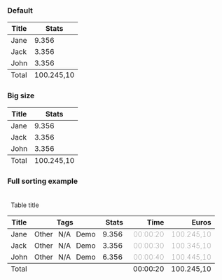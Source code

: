 ### Default

<scale-table>
  <table>
    <thead>
    <tr>
      <th>Title</th>
      <th>Stats</th>
    </tr>
    </thead>
    <tbody>
    <tr>
      <td>Jane</td>
      <td>9.356</td>
    </tr>
    <tr>
      <td>Jack</td>
      <td>3.356</td>
    </tr>
    <tr>
      <td>John</td>
      <td>3.356</td>
    </tr>
    </tbody>
    <tfoot>
    <tr>
      <td>Total</td>
      <td>100.245,10</td>
    </tr>
    </tfoot>
  </table>
</scale-table>

### Big size

<scale-table size="big">
  <table>
    <thead>
    <tr>
      <th>Title</th>
      <th>Stats</th>
    </tr>
    </thead>
    <tbody>
    <tr>
      <td>Jane</td>
      <td>9.356</td>
    </tr>
    <tr>
      <td>Jack</td>
      <td>3.356</td>
    </tr>
    <tr>
      <td>John</td>
      <td>3.356</td>
    </tr>
    </tbody>
    <tfoot>
    <tr>
      <td>Total</td>
      <td>100.245,10</td>
    </tr>
    </tfoot>
  </table>
</scale-table>

### Full sorting example

<scale-table show-sort="true">
  <table id="sortable-table">
    <div style="padding: 20px 8px 0px 8px;">
      <scale-text size="h5">Table title</scale-text>
    </div>
    <thead>
    <tr>
      <th aria-sort="descending" onclick="sortTable(this)">Title</th>
      <th aria-disabled="true" onclick="sortTable(this)">Tags</th>
      <th onclick="sortTable(this)">Stats</th>
      <th onclick="sortTable(this)" style="text-align: right;">Time</th>
      <th onclick="sortTable(this)" style="text-align: right;">
        Euros
      </th>
    </tr>
    </thead>
    <tbody>
    <tr>
      <td>Jane</td>
      <td>
        <scale-tag size="small" style="margin-right: 8px"
        >Other</scale-tag
        >
        <scale-tag size="small" style="margin-right: 8px"
        >N/A</scale-tag
        >
        <scale-tag size="small">Demo</scale-tag>
      </td>
      <td>
        <div style="display: inline-flex; align-items: center;">
          <span style="margin-right: 8px">9.356</span>
          <scale-progress-bar
                  size="info"
                  style=" max-width: 120px;"
                  stroke-width="6"
                  percentage="90"
          />
        </div>
      </td>
      <td style="text-align: right; font-weight: 100;">00:00:20</td>
      <td style="text-align: right; font-weight: 100;">100.245,10</td>
    </tr>
    <tr>
      <td>Jack</td>
      <td>
        <scale-tag size="small" style="margin-right: 8px"
        >Other</scale-tag
        >
        <scale-tag size="small" style="margin-right: 8px"
        >N/A</scale-tag
        >
        <scale-tag size="small">Demo</scale-tag>
      </td>
      <td>
        <div style="display: inline-flex; align-items: center;">
          <span style="margin-right: 8px">3.356</span>
          <scale-progress-bar
                  size="info"
                  style=" max-width: 120px;"
                  stroke-width="6"
                  percentage="90"
          />
        </div>
      </td>
      <td style="text-align: right; font-weight: 100;">00:00:30</td>
      <td style="text-align: right; font-weight: 100;">100.345,10</td>
    </tr>
    <tr>
      <td>John</td>
      <td>
        <scale-tag size="small" style="margin-right: 8px"
        >Other</scale-tag
        >
        <scale-tag size="small" style="margin-right: 8px"
        >N/A</scale-tag
        >
        <scale-tag size="small">Demo</scale-tag>
      </td>
      <td>
        <div style="display: inline-flex; align-items: center;">
          <span style="margin-right: 8px">6.356</span>
          <scale-progress-bar
                  size="info"
                  style=" max-width: 120px;"
                  stroke-width="6"
                  percentage="90"
          />
        </div>
      </td>
      <td style="text-align: right; font-weight: 100;">00:00:40</td>
      <td style="text-align: right; font-weight: 100;">100.445,10</td>
    </tr>
    </tbody>
    <tfoot>
    <tr>
      <td>Total</td>
      <td />
      <td />
      <td style="text-align: right;">00:00:20</td>
      <td style="text-align: right;">100.245,10</td>
    </tr>
    </tfoot>
  </table>
  <script>
    function getNextSort(sort) {
      if (!sort || ["none", "other"].includes(sort)) {
        return "descending";
      }
      if (sort === "descending") {
        return "ascending";
      }
      return "none";
    };
    
    function sortTable(th) {
      const currentSort = th.getAttribute("aria-sort");
      const nextSort = getNextSort(currentSort);
      const tableHeaders = Array.from(document.getElementsByTagName("TH"));
      const columnIndex = tableHeaders.findIndex((x) => x === th);
    
      // clean up previous aria-sort value
      tableHeaders.forEach((tableHeader) => {
        tableHeader.setAttribute("aria-sort", "none");
      });
    
      // set actual sort
      th.setAttribute("aria-sort", nextSort);
    
      // Taken from:
      // https://www.w3schools.com/howto/tryit.asp?filename=tryhow_js_sort_table
      var table, rows, switching, i, x, y, shouldSwitch;
      table = document.getElementById("sortable-table");
      switching = true;
      /*Make a loop that will continue until
        no switching has been done:*/
      while (switching) {
        //start by saying: no switching is done:
        switching = false;
        rows = table.rows;
        /*Loop through all table rows (except the
            first, which contains table headers):*/
        for (i = 1; i < rows.length - 1; i++) {
          //start by saying there should be no switching:
          shouldSwitch = false;
    
          /*Get the two elements you want to compare,
                one from current row and one from the next:*/
          x = rows[i].getElementsByTagName("TD")[columnIndex];
          y = rows[i + 1].getElementsByTagName("TD")[columnIndex];
    
          if (
            !["ascending", "descending"].includes(nextSort) ||
            x.parentElement.parentElement.tagName === "TFOOT" ||
            y.parentElement.parentElement.tagName === "TFOOT"
          ) {
            break;
          }
    
          //check if the two rows should switch place:
          if (
            (nextSort === "descending" ? y : x).innerHTML.toLowerCase() >
            (nextSort === "descending" ? x : y).innerHTML.toLowerCase()
          ) {
            //if so, mark as a switch and break the loop:
            shouldSwitch = true;
            break;
          }
        }
        if (shouldSwitch) {
          /*If a switch has been marked, make the switch
                and mark that a switch has been done:*/
          rows[i].parentNode.insertBefore(rows[i + 1], rows[i]);
          switching = true;
        }
      }
    }
  </script>
</scale-table>
